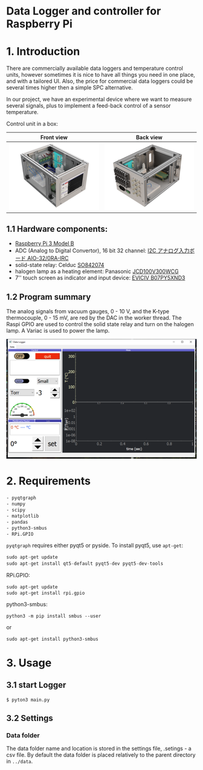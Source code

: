 # Data Logger and controller for Raspberry Pi

# 1. Introduction

There are commercially available data loggers and temperature control units, however sometimes it is nice to have all things you need in one place, and with a tailored UI. Also, the price for commercial data loggers could be several times higher then a simple SPC alternative.



In our project, we have an experimental device where we want to measure several signals, plus to implement a feed-back control of a sensor temperature. 



Control unit in a box:

| Front view                       | Back view                        |
| -------------------------------- | -------------------------------- |
| ![UI](images\ControlBlock_2.png) | ![UI](images\ControlBlock_1.png) |



## 1.1 Hardware components:

- [Raspberry Pi 3 Model B](https://www.raspberrypi.org/products/raspberry-pi-3-model-b/)
- ADC (Analog to Digital Convertor), 16 bit 32 channel: [I2C アナログ入力ボード AIO-32/0RA-IRC](https://www.y2c.co.jp/i2c-r/aio-32-0ra-irc/)
- solid-state relay: Celduc [SO842074](https://docs.rs-online.com/4deb/0900766b8050bf44.pdf)
- halogen lamp as a heating element: Panasonic [JCD100V300WCG](https://www2.panasonic.biz/scvb/a2A/opnItemDetail?use_obligation=scva&contents_view_flg=1&catalog_view_flg=1&item_cd=JCD100V300WCG&item_no=JCD100V300WCG&b_cd=101&hinban_kbn=1&s_hinban_key=JCD100V300WCG&s_end_flg=&vcata_flg=1)
- 7'' touch screen as indicator and input device: [EVICIV B07PY5XND3](https://www.amazon.com/Eviciv-Portable-Monitor-Display-1024X600/dp/B07L6WT77H?ref_=ast_sto_dp&th=1&psc=1)



## 1.2 Program summary

The analog signals from vacuum gauges, 0 - 10 V, and the K-type thermocouple, 0 - 15 mV, are red by the DAC in the worker thread. The Raspi GPIO are used to control the solid state relay and turn on the halogen lamp. A Variac is used to power the lamp.  



![UI](images/app_screenshot_1.png)



# 2. Requirements

```
- pyqtgraph
- numpy
- scipy
- matplotlib
- pandas
- python3-smbus
- RPi.GPIO
```

`pyqtgraph` requires either pyqt5 or pyside. To install pyqt5, use `apt-get`:

```py
sudo apt-get update
sudo apt-get install qt5-default pyqt5-dev pyqt5-dev-tools
```

RPi.GPIO:

```
sudo apt-get update
sudo apt-get install rpi.gpio
```

python3-smbus:

```
python3 -m pip install smbus --user
```

or

```
sudo apt-get install python3-smbus
```



# 3. Usage

## 3.1 start Logger

```
$ pyton3 main.py
```

## 3.2 Settings

### Data folder

The data folder name and location is stored in the settings file, .setings - a csv file. By default the data folder is placed relatively to the parent directory in `../data`.
